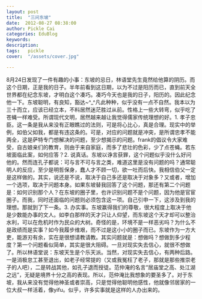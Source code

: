 ```yaml
---
layout: post  
title:  "三问东坡"
date:  2012-08-27 08:38:00
author: Pickle Cai  
categories: EduBlog  
keywords: 
description:   
tags:	pickle   
cover:  "/assets/cover.jpg"  

---
```


8月24日发现了一件有趣的小事：东坡的忌日，林语堂先生竟然给他算的阴历。而这个日期，正是我的日子。半年前看到这日期，以为不过是阳历而已，直到前天全世界都在纪念东坡，才明白这个凑巧。凑巧今天也是我的日子，阳历的。因此纪念他一下。东坡聪明，有良知，豁达~^_^凡此种种，似乎没有一点不自然。我本以为三十而立，应该已经立本，不料居然迷茫胜过从前。性格上一些大转弯，似乎吃了苍蝇一样难受。所谓现代文明，居然越来越让我觉得儒家传统理想的好。1. 孝子忠臣。这一条是我从来没有正眼瞧过的法则，可是将心比心，真是合理。现实中的举例，如伯父如我，都是有违这条的。可是，对应的问题就是冲突，是所谓忠孝不能两全，这是萨特专门想解决的问题，至少想揭示的问题。frank的倡议令大家难受，自古娘亲们的教育，则由于来自家庭，而多了悲壮的色彩，少了点苍蝇。若东坡面临此案，如何应答？2. 说真话。东坡以诤言获罪，这个问题似乎没什么好问他的。然而连孔子都说：可与言不可与言之类，难道这里是没有问题的吗？通常聪明人的反应，至少是明哲保身，蠢人才不顾一切，欲一吐而后快。我相信伯父一定是这样做的。其实，说还是不说，取决于自己多还是取决于对象多？又或者，增加一个选项，取决于问题本身。如果东坡替我回答了这个问题，那还有第二个问题是：如何识别那个人？在东坡的圈子里，也许识别问题不是个问题，因为他是官宦圈子。而我，同时还面临的问题则必须包含这一项。自己引申一下，这涉及到我的理想。那就到了下一条。3. 办实事。东坡赢得我们的尊敬，很大程度上取决于他是少数能办事的文人。如李白那样的天才只让人仰望，而东坡这个天才却可以整治水利，可以在危机时作为民众的大树。奇怪的是，环境不是一样恶劣吗？为什么不是政绩而是实事？如今我履步维艰，而不过是这小小的圈子而已。东坡作为一方大吏，能游刃有余，实在是很想请教请教。其实问题就是：想做吗？想做到多少程度？第一个问题看似简单，其实是很大阻碍。一旦对现实失去信心，就很不想做了。所以林语堂说：东坡天生是个乐天派。当然，对现实失去信心，有两种后路。一是消极怠工甚至退出，如老子经常提的（又或我冤枉了老子，那就是那些推崇老子的人吧），二是转战其他，如孔子退而授徒。范仲淹的名言“居庙堂之高、处江湖之远”，无疑是境界十分之高的表现。所以，范仲淹比我想象的要圣多了。对于东坡，我从来没有觉得他神圣或者崇高，只是觉得他聪明他感性，他就像邻居家的一位大叔一样活着，像yifu。似乎，许多实事就是这样的人办出来的。				

		    
